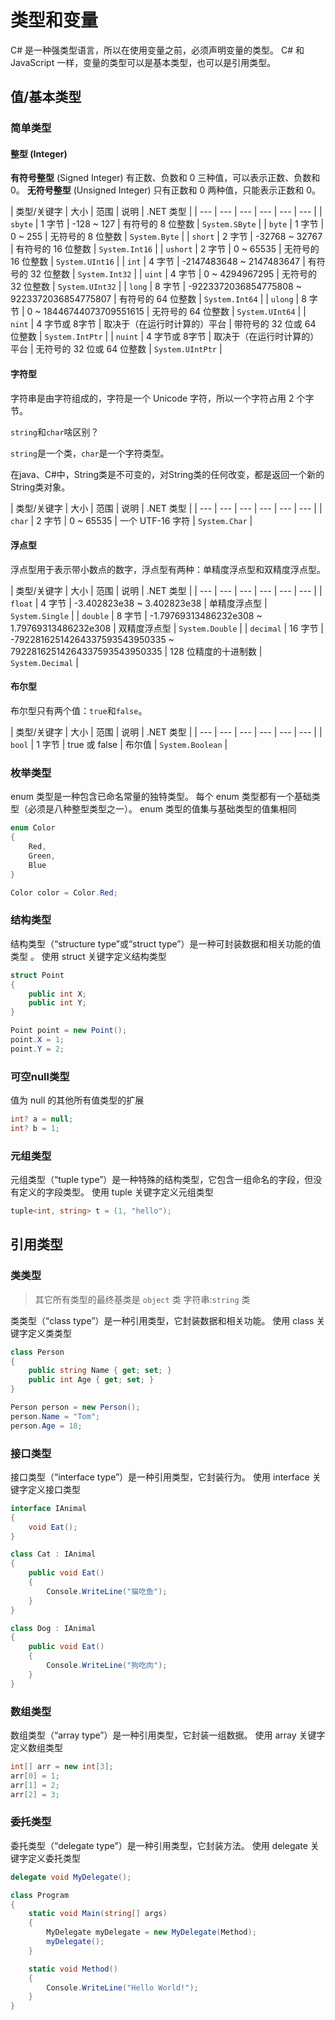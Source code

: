 # 类型和变量

C# 是一种强类型语言，所以在使用变量之前，必须声明变量的类型。
C# 和 JavaScript 一样，变量的类型可以是基本类型，也可以是引用类型。

## 值/基本类型

### 简单类型

#### 整型 (Integer)

**有符号整型** (Signed Integer) 有正数、负数和 0 三种值，可以表示正数、负数和 0。
**无符号整型** (Unsigned Integer) 只有正数和 0 两种值，只能表示正数和 0。

| 类型/关键字 | 大小 | 范围 | 说明 | .NET 类型 |
| --- | --- | --- | --- | --- | --- |
| `sbyte` | 1 字节 | -128 ~ 127 | 有符号的 8 位整数 | `System.SByte` |
| `byte` | 1 字节 | 0 ~ 255 | 无符号的 8 位整数 | `System.Byte` |
| `short` | 2 字节 | -32768 ~ 32767 | 有符号的 16 位整数 | `System.Int16` |
| `ushort` | 2 字节 | 0 ~ 65535 | 无符号的 16 位整数 | `System.UInt16` |
| `int` | 4 字节 | -2147483648 ~ 2147483647 | 有符号的 32 位整数 | `System.Int32` |
| `uint` | 4 字节 | 0 ~ 4294967295 | 无符号的 32 位整数 | `System.UInt32` |
| `long` | 8 字节 | -9223372036854775808 ~ 9223372036854775807 | 有符号的 64 位整数 | `System.Int64` |
| `ulong` | 8 字节 | 0 ~ 18446744073709551615 | 无符号的 64 位整数 | `System.UInt64` |
| `nint` | 4 字节或 8字节 | 取决于（在运行时计算的）平台 | 带符号的 32 位或 64 位整数 | `System.IntPtr` |
| `nuint` | 4 字节或 8字节 | 取决于（在运行时计算的）平台 | 无符号的 32 位或 64 位整数 | `System.UIntPtr` |

#### 字符型

字符串是由字符组成的，字符是一个 Unicode 字符，所以一个字符占用 2 个字节。

`string`和`char`啥区别？

`string`是一个类，`char`是一个字符类型。

在java、C#中，String类是不可变的，对String类的任何改变，都是返回一个新的String类对象。

| 类型/关键字 | 大小 | 范围 | 说明 | .NET 类型 |
| --- | --- | --- | --- | --- | --- |
| `char` | 2 字节 | 0 ~ 65535 | 一个 UTF-16 字符 | `System.Char` |

#### 浮点型

浮点型用于表示带小数点的数字，浮点型有两种：单精度浮点型和双精度浮点型。

| 类型/关键字 | 大小 | 范围 | 说明 | .NET 类型 |
| --- | --- | --- | --- | --- | --- |
| `float` | 4 字节 | -3.402823e38 ~ 3.402823e38 | 单精度浮点型 | `System.Single` |
| `double` | 8 字节 | -1.79769313486232e308 ~ 1.79769313486232e308 | 双精度浮点型 | `System.Double` |
| `decimal` | 16 字节 | -79228162514264337593543950335 ~ 79228162514264337593543950335 | 128 位精度的十进制数 | `System.Decimal` |

#### 布尔型

布尔型只有两个值：`true`和`false`。

| 类型/关键字 | 大小 | 范围 | 说明 | .NET 类型 |
| --- | --- | --- | --- | --- | --- |
| `bool` | 1 字节 | true 或 false | 布尔值 | `System.Boolean` |

### 枚举类型

enum 类型是一种包含已命名常量的独特类型。 每个 enum 类型都有一个基础类型（必须是八种整型类型之一）。 enum 类型的值集与基础类型的值集相同

```csharp
enum Color
{
    Red,
    Green,
    Blue
}

Color color = Color.Red;
```

### 结构类型

结构类型（“structure type”或“struct type”）是一种可封装数据和相关功能的值类型 。 使用 struct 关键字定义结构类型

```csharp
struct Point
{
    public int X;
    public int Y;
}

Point point = new Point();
point.X = 1;
point.Y = 2;
```

### 可空null类型

值为 null 的其他所有值类型的扩展

```csharp
int? a = null;
int? b = 1;
```

### 元组类型

元组类型（“tuple type”）是一种特殊的结构类型，它包含一组命名的字段，但没有定义的字段类型。 使用 tuple 关键字定义元组类型

```csharp
tuple<int, string> t = (1, "hello");
```

## 引用类型

### 类类型

> 其它所有类型的最终基类是 `object` 类
> 字符串:`string` 类

类类型（“class type”）是一种引用类型，它封装数据和相关功能。 使用 class 关键字定义类类型

```csharp
class Person
{
    public string Name { get; set; }
    public int Age { get; set; }
}

Person person = new Person();
person.Name = "Tom";
person.Age = 18;
```

### 接口类型

接口类型（“interface type”）是一种引用类型，它封装行为。 使用 interface 关键字定义接口类型

```csharp
interface IAnimal
{
    void Eat();
}

class Cat : IAnimal
{
    public void Eat()
    {
        Console.WriteLine("猫吃鱼");
    }
}

class Dog : IAnimal
{
    public void Eat()
    {
        Console.WriteLine("狗吃肉");
    }
}
```

### 数组类型

数组类型（“array type”）是一种引用类型，它封装一组数据。 使用 array 关键字定义数组类型

```csharp
int[] arr = new int[3];
arr[0] = 1;
arr[1] = 2;
arr[2] = 3;
```

### 委托类型

委托类型（“delegate type”）是一种引用类型，它封装方法。 使用 delegate 关键字定义委托类型

```csharp
delegate void MyDelegate();

class Program
{
    static void Main(string[] args)
    {
        MyDelegate myDelegate = new MyDelegate(Method);
        myDelegate();
    }

    static void Method()
    {
        Console.WriteLine("Hello World!");
    }
}
```
